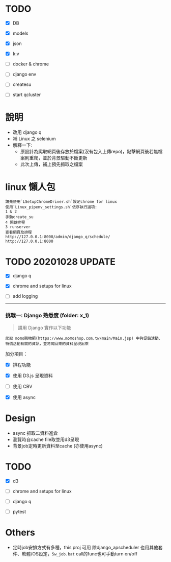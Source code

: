 # TODO
- [x] DB
- [x] models
- [x] json
- [x] k:v
- [ ] docker & chrome
- [ ] django env
- [ ] createsu
- [ ] start qcluster



# 說明
- 改用 django q
- 補 Linux 之 selenium
- 解釋一下: 
  - 原設計為爬取網頁後存放於檔案(沒有包入上傳repo)，點擊網頁後若無檔案則重爬，並於背景驅動不斷更新
  - 此次上傳，補上預先抓取之檔案


# linux 懶人包
```
請先使用`LSetupChromeDriver.sh`設定chrome for linux
使用`Linux_pipenv_settings.sh`依序執行選項: 
1 & 2
手動create_su
4 開啟排程
3 runserver
查看網頁及排程
http://127.0.0.1:8000/admin/django_q/schedule/
http://127.0.0.1:8000
```

# TODO 20201028 UPDATE 
- [x] django q
- [x] chrome and setups for linux
- [ ] add logging



---


### 挑戰一: Django 熟悉度 (folder: x_1)

> 請用 Django 實作以下功能

```
爬取 momo購物網(https://www.momoshop.com.tw/main/Main.jsp) 中與促銷活動、特價活動有關的資訊，並將爬回來的資料呈現出來
```

加分項目：
- [x] 排程功能
- [x] 使用 D3.js 呈現資料
- [ ] 使用 CBV
- [x] 使用 async





# Design
- async 抓取二資料進倉
- 瀏覽時自cache file取並用d3呈現
- 背景job定時更新資料至cache (亦使用async)



# TODO
- [x] d3
- [ ] chrome and setups for linux
- [ ] django q
- [ ] pytest


# Others
- 定時job安排方式有多種，this proj 可用
除django_apscheduler 也用其他套件、軟體/OS設定，`5w_job.bat` call的func也可手動turn on/off
